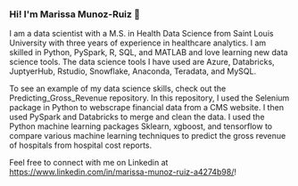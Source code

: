 ### Hi! I'm Marissa Munoz-Ruiz 👋

I am a data scientist with a M.S. in Health Data Science from Saint Louis University with three years of experience in healthcare analytics. I am skilled in Python, PySpark, R, SQL, and MATLAB and love learning new data science tools. The data science tools I have used are Azure, Databricks, JuptyerHub, Rstudio, Snowflake, Anaconda, Teradata, and MySQL. 

To see an example of my data science skills, check out the Predicting_Gross_Revenue repository. In this repository, I used the Selenium package in Python to webscrape financial data from a CMS website. I then used PySpark and Databricks to merge and clean the data. I used the Python machine learning packages Sklearn, xgboost, and tensorflow to compare various machine learning techniques to predict the gross revenue of hospitals from hospital cost reports. 

Feel free to connect with me on Linkedin at https://www.linkedin.com/in/marissa-munoz-ruiz-a4274b98/! 
